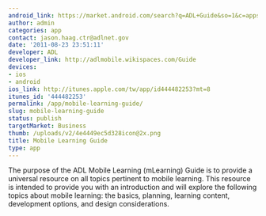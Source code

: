 ```yaml
---
android_link: https://market.android.com/search?q=ADL+Guide&so=1&c=apps
author: admin
categories: app
contact: jason.haag.ctr@adlnet.gov
date: '2011-08-23 23:51:11'
developer: ADL
developer_link: http://adlmobile.wikispaces.com/Guide
devices: 
- ios
- android
ios_link: http://itunes.apple.com/tw/app/id444482253?mt=8
itunes_id: '444482253'
permalink: /app/mobile-learning-guide/
slug: mobile-learning-guide
status: publish
targetMarket: Business
thumb: /uploads/v2/4e4449ec5d328icon@2x.png
title: Mobile Learning Guide
type: app
---
```


The purpose of the ADL Mobile Learning (mLearning) Guide is to provide a universal resource on all topics pertinent to mobile learning. This resource is intended to provide you with an introduction and will explore the following topics about mobile learning: the basics, planning, learning content, development options, and design considerations. 